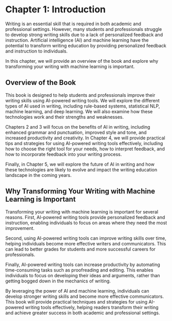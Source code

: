Chapter 1: Introduction
=======================

Writing is an essential skill that is required in both academic and professional settings. However, many students and professionals struggle to develop strong writing skills due to a lack of personalized feedback and instruction. Artificial intelligence (AI) and machine learning have the potential to transform writing education by providing personalized feedback and instruction to individuals.

In this chapter, we will provide an overview of the book and explore why transforming your writing with machine learning is important.

Overview of the Book
--------------------

This book is designed to help students and professionals improve their writing skills using AI-powered writing tools. We will explore the different types of AI used in writing, including rule-based systems, statistical NLP, machine learning, and deep learning. We will also examine how these technologies work and their strengths and weaknesses.

Chapters 2 and 3 will focus on the benefits of AI in writing, including enhanced grammar and punctuation, improved style and tone, and increased productivity and creativity. In Chapter 4, we will provide practical tips and strategies for using AI-powered writing tools effectively, including how to choose the right tool for your needs, how to interpret feedback, and how to incorporate feedback into your writing process.

Finally, in Chapter 5, we will explore the future of AI in writing and how these technologies are likely to evolve and impact the writing education landscape in the coming years.

Why Transforming Your Writing with Machine Learning is Important
----------------------------------------------------------------

Transforming your writing with machine learning is important for several reasons. First, AI-powered writing tools provide personalized feedback and instruction, enabling individuals to focus on areas where they need the most improvement.

Second, using AI-powered writing tools can improve writing skills over time, helping individuals become more effective writers and communicators. This can lead to better grades for students and more successful careers for professionals.

Finally, AI-powered writing tools can increase productivity by automating time-consuming tasks such as proofreading and editing. This enables individuals to focus on developing their ideas and arguments, rather than getting bogged down in the mechanics of writing.

By leveraging the power of AI and machine learning, individuals can develop stronger writing skills and become more effective communicators. This book will provide practical techniques and strategies for using AI-powered writing tools effectively, helping readers transform their writing and achieve greater success in both academic and professional settings.
